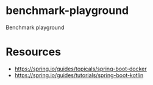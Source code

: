# benchmark-playground
Benchmark playground

# Resources
- https://spring.io/guides/topicals/spring-boot-docker
- https://spring.io/guides/tutorials/spring-boot-kotlin